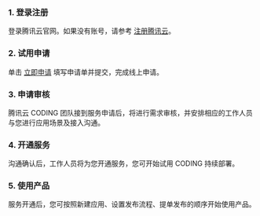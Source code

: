 ### 1. 登录注册
登录腾讯云官网。如果没有账号，请参考 [注册腾讯云](https://www.qcloud.com/document/product/378/8415)。

### 2. 试用申请
单击 [立即申请](https://cloud.tencent.com/apply/p/e9ghf5g2h3d) 填写申请单并提交，完成线上申请。

### 3. 申请审核
腾讯云 CODING 团队接到服务申请后，将进行需求审核，并安排相应的工作人员与您进行应用场景及接入沟通。

### 4. 开通服务
沟通确认后，工作人员将为您开通服务，您可开始试用 CODING 持续部署。

### 5. 使用产品
服务开通后，您可按照新建应用、设置发布流程、提单发布的顺序开始使用产品。
